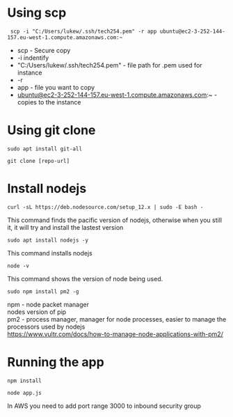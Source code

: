 # Using scp 

```
 scp -i "C:/Users/lukew/.ssh/tech254.pem" -r app ubuntu@ec2-3-252-144-157.eu-west-1.compute.amazonaws.com:~
```
- scp - Secure copy 
- -i indentify
- "C:/Users/lukew/.ssh/tech254.pem" - file path for .pem used for instance
- -r 
- app - file you want to copy
- ubuntu@ec2-3-252-144-157.eu-west-1.compute.amazonaws.com:~ - copies to the instance



# Using git clone

```
sudo apt install git-all
```

```
git clone [repo-url]
```


# Install nodejs
```
curl -sL https://deb.nodesource.com/setup_12.x | sudo -E bash -
```
This command finds the pacific version of nodejs, otherwise when you still it, it will try and install the lastest version
```
sudo apt install nodejs -y
```
This command installs nodejs
```
node -v
```
This command shows the version of node being used.
```
sudo npm install pm2 -g
```
npm - node packet manager  
nodes version of pip  
pm2 - process manager, manager for node processes, easier to manage the processors used by nodejs  
https://www.vultr.com/docs/how-to-manage-node-applications-with-pm2/

# Running the app

```
npm install 
```

```
node app.js
```

In AWS you need to add port range 3000 to inbound security group

